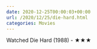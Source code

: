 ```yaml
---
date: 2020-12-25T00:00:03+00:00
url: /2020/12/25/die-hard.html
categories: Movies
---
```

Watched Die Hard (1988) - ★★★




